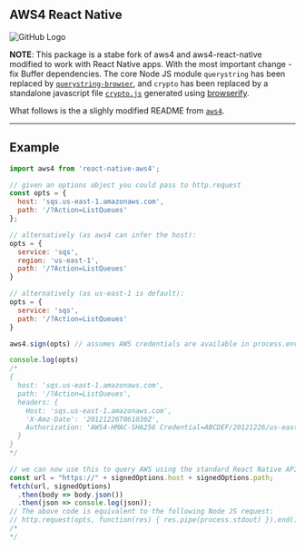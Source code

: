 AWS4 React Native
-----------------
![GitHub Logo](http://image.ibb.co/hs8Pnc/logo.jpg)

**NOTE**: This package is a stabe fork of aws4 and aws4-react-native modified to work with React Native apps. With the most important change - fix Buffer dependencies. The core Node JS module `querystring` has been replaced by [`querystring-browser`](https://www.npmjs.com/package/querystring-browser), and `crypto` has been replaced by a standalone javascript file [`crypto.js`](./crypto.js) generated using [browserify](http://browserify.org/).

What follows is the a slighly modified README from [`aws4`](https://www.npmjs.com/package/aws4).

<hr/>

Example
-------

```javascript
import aws4 from 'react-native-aws4';

// given an options object you could pass to http.request
const opts = {
  host: 'sqs.us-east-1.amazonaws.com',
  path: '/?Action=ListQueues'
};

// alternatively (as aws4 can infer the host):
opts = {
  service: 'sqs', 
  region: 'us-east-1', 
  path: '/?Action=ListQueues'
}

// alternatively (as us-east-1 is default):
opts = {
  service: 'sqs', 
  path: '/?Action=ListQueues'
}

aws4.sign(opts) // assumes AWS credentials are available in process.env

console.log(opts)
/*
{
  host: 'sqs.us-east-1.amazonaws.com',
  path: '/?Action=ListQueues',
  headers: {
    Host: 'sqs.us-east-1.amazonaws.com',
    'X-Amz-Date': '20121226T061030Z',
    Authorization: 'AWS4-HMAC-SHA256 Credential=ABCDEF/20121226/us-east-1/sqs/aws4_request, ...'
  }
}
*/

// we can now use this to query AWS using the standard React Native API
const url = "https://" + signedOptions.host + signedOptions.path;
fetch(url, signedOptions)
  .then(body => body.json())
  .then(json => console.log(json));
// The above code is equivalent to the following Node JS request:
// http.request(opts, function(res) { res.pipe(process.stdout) }).end()
/*
*/
```

